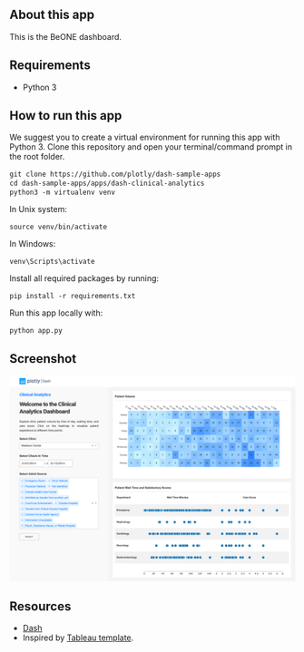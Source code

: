 
## About this app

This is the BeONE dashboard.

## Requirements

* Python 3

## How to run this app

We suggest you to create a virtual environment for running this app with Python 3. Clone this repository 
and open your terminal/command prompt in the root folder.

```
git clone https://github.com/plotly/dash-sample-apps
cd dash-sample-apps/apps/dash-clinical-analytics
python3 -m virtualenv venv

```
In Unix system:
```
source venv/bin/activate

```
In Windows: 

```
venv\Scripts\activate
```

Install all required packages by running:
```
pip install -r requirements.txt
```

Run this app locally with:
```
python app.py
```

## Screenshot

![screenshot](img/screencapture.png)

## Resources

* [Dash](https://dash.plot.ly/)
* Inspired by [Tableau template](https://www.tableau.com/solutions/workbook/improve-patient-satisfaction-improving-cycle-time).
